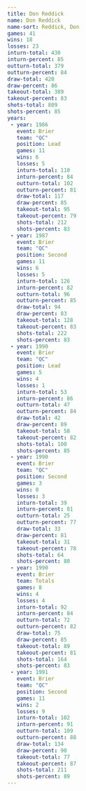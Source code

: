 ```yaml
---
title: Don Reddick
name: Don Reddick
name-sort: Reddick, Don
games: 41
wins: 18
losses: 23
inturn-total: 430
inturn-percent: 85
outturn-total: 379
outturn-percent: 84
draw-total: 420
draw-percent: 86
takeout-total: 389
takeout-percent: 83
shots-total: 809
shots-percent: 85
years:
 - year: 1986
   event: Brier
   team: "QC"
   position: Lead
   games: 11
   wins: 6
   losses: 5
   inturn-total: 110
   inturn-percent: 84
   outturn-total: 102
   outturn-percent: 81
   draw-total: 117
   draw-percent: 85
   takeout-total: 95
   takeout-percent: 79
   shots-total: 212
   shots-percent: 83
 - year: 1987
   event: Brier
   team: "QC"
   position: Second
   games: 11
   wins: 6
   losses: 5
   inturn-total: 126
   inturn-percent: 82
   outturn-total: 96
   outturn-percent: 85
   draw-total: 94
   draw-percent: 83
   takeout-total: 128
   takeout-percent: 83
   shots-total: 222
   shots-percent: 83
 - year: 1990
   event: Brier
   team: "QC"
   position: Lead
   games: 5
   wins: 4
   losses: 1
   inturn-total: 53
   inturn-percent: 86
   outturn-total: 47
   outturn-percent: 84
   draw-total: 42
   draw-percent: 89
   takeout-total: 58
   takeout-percent: 82
   shots-total: 100
   shots-percent: 85
 - year: 1990
   event: Brier
   team: "QC"
   position: Second
   games: 3
   wins: 0
   losses: 3
   inturn-total: 39
   inturn-percent: 81
   outturn-total: 25
   outturn-percent: 77
   draw-total: 33
   draw-percent: 81
   takeout-total: 31
   takeout-percent: 78
   shots-total: 64
   shots-percent: 80
 - year: 1990
   event: Brier
   team: Totals
   games: 8
   wins: 4
   losses: 4
   inturn-total: 92
   inturn-percent: 84
   outturn-total: 72
   outturn-percent: 82
   draw-total: 75
   draw-percent: 85
   takeout-total: 89
   takeout-percent: 81
   shots-total: 164
   shots-percent: 83
 - year: 1991
   event: Brier
   team: "QC"
   position: Second
   games: 11
   wins: 2
   losses: 9
   inturn-total: 102
   inturn-percent: 91
   outturn-total: 109
   outturn-percent: 88
   draw-total: 134
   draw-percent: 90
   takeout-total: 77
   takeout-percent: 87
   shots-total: 211
   shots-percent: 89
---
```

